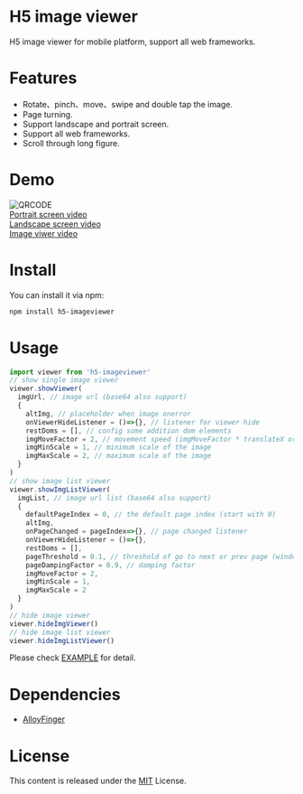 # H5 image viewer
H5 image viewer for mobile platform, support all web frameworks.

# Features
* Rotate、pinch、move、swipe and double tap the image.
* Page turning.
* Support landscape and portrait screen.
* Support all web frameworks.
* Scroll through long figure.

# Demo
![QRCODE](https://i.loli.net/2019/07/28/5d3cfc6643ec611808.png)  
[Portrait screen video](http://tubb.github.io/h5-imageviewer/1564584324582171.mp4)  
[Landscape screen video](http://tubb.github.io/h5-imageviewer/1564587116005125.mp4)  
[Image viwer video](http://tubb.github.io/h5-imageviewer/1564587977275048.mp4)

# Install

You can install it via npm:

```html
npm install h5-imageviewer
```

# Usage
```js
import viewer from 'h5-imageviewer'
// show single image viewer
viewer.showViewer(
  imgUrl, // image url (base64 also support)
  {
    altImg, // placeholder when image onerror
    onViewerHideListener = ()=>{}, // listener for viewer hide
    restDoms = [], // config some addition dom elements
    imgMoveFactor = 2, // movement speed (imgMoveFactor * translateX or translateY)
    imgMinScale = 1, // minimum scale of the image
    imgMaxScale = 2, // maximum scale of the image
  }
)
// show image list viewer
viewer.showImgListViewer(
  imgList, // image url list (base64 also support)
  {
    defaultPageIndex = 0, // the default page index (start with 0)
    altImg,
    onPageChanged = pageIndex=>{}, // page changed listener
    onViewerHideListener = ()=>{},
    restDoms = [],
    pageThreshold = 0.1, // threshold of go to next or prev page (window.innerWidth * pageThreshold)
    pageDampingFactor = 0.9, // damping factor
    imgMoveFactor = 2,
    imgMinScale = 1,
    imgMaxScale = 2
  }
)
// hide image viewer
viewer.hideImgViewer()
// hide image list viewer
viewer.hideImgListViewer()
```
Please check [EXAMPLE](https://github.com/TUBB/h5-imageviewer/blob/master/src/example/example.js) for detail.

# Dependencies
* [AlloyFinger](https://github.com/AlloyTeam/AlloyFinger)

# License
This content is released under the [MIT](http://opensource.org/licenses/MIT) License.
